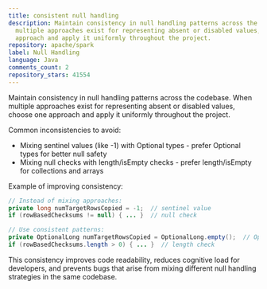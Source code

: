 ```yaml
---
title: consistent null handling
description: Maintain consistency in null handling patterns across the codebase. When
  multiple approaches exist for representing absent or disabled values, choose one
  approach and apply it uniformly throughout the project.
repository: apache/spark
label: Null Handling
language: Java
comments_count: 2
repository_stars: 41554
---
```


Maintain consistency in null handling patterns across the codebase. When multiple approaches exist for representing absent or disabled values, choose one approach and apply it uniformly throughout the project.

Common inconsistencies to avoid:
- Mixing sentinel values (like -1) with Optional types - prefer Optional types for better null safety
- Mixing null checks with length/isEmpty checks - prefer length/isEmpty for collections and arrays

Example of improving consistency:
```java
// Instead of mixing approaches:
private long numTargetRowsCopied = -1;  // sentinel value
if (rowBasedChecksums != null) { ... }  // null check

// Use consistent patterns:
private OptionalLong numTargetRowsCopied = OptionalLong.empty();  // Optional type
if (rowBasedChecksums.length > 0) { ... }  // length check
```

This consistency improves code readability, reduces cognitive load for developers, and prevents bugs that arise from mixing different null handling strategies in the same codebase.
